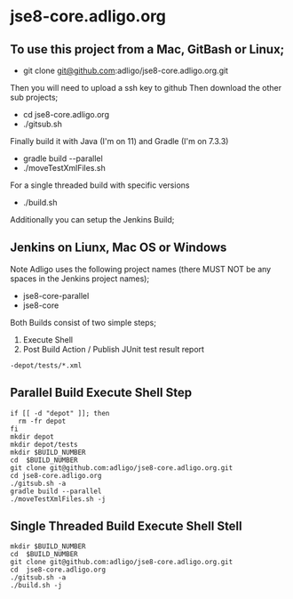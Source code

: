 # jse8-core.adligo.org

## To use this project from a Mac, GitBash or Linux;
- git clone git@github.com:adligo/jse8-core.adligo.org.git

Then you will need to upload a ssh key to github
Then download the other sub projects;
- cd jse8-core.adligo.org
- ./gitsub.sh

Finally build it with Java (I'm on 11) and Gradle (I'm on 7.3.3)
- gradle build --parallel
- ./moveTestXmlFiles.sh

For a single threaded build with specific versions
- ./build.sh

Additionally you can setup the Jenkins Build;

## Jenkins on Liunx, Mac OS or Windows
Note Adligo uses the following project names (there MUST NOT be any spaces in the Jenkins project names);
- jse8-core-parallel 
- jse8-core

Both Builds consist of two simple steps;
1) Execute Shell
2) Post Build Action / Publish JUnit test result report 
```
-depot/tests/*.xml
```

## Parallel Build Execute Shell Step
```
if [[ -d "depot" ]]; then
  rm -fr depot
fi
mkdir depot
mkdir depot/tests
mkdir $BUILD_NUMBER
cd  $BUILD_NUMBER
git clone git@github.com:adligo/jse8-core.adligo.org.git
cd jse8-core.adligo.org
./gitsub.sh -a
gradle build --parallel
./moveTestXmlFiles.sh -j
```

## Single Threaded Build Execute Shell Stell
```
mkdir $BUILD_NUMBER
cd  $BUILD_NUMBER
git clone git@github.com:adligo/jse8-core.adligo.org.git
cd  jse8-core.adligo.org
./gitsub.sh -a
./build.sh -j
```



